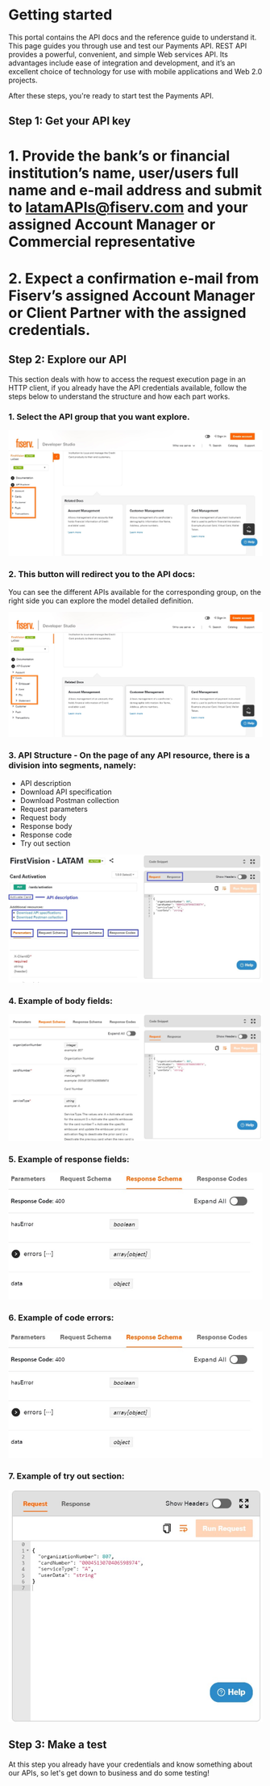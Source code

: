 # Getting started

This portal contains the API docs and the reference guide to understand it. This page guides you through use and test our Payments API. REST API provides a powerful, convenient, and simple Web services API. Its advantages include ease of integration and development, and it’s an excellent choice of technology for use with mobile applications and Web 2.0 projects.

After these steps, you're ready to start test the Payments API.

## Step 1: Get your API key

# 1. Provide the bank’s or financial institution’s name, user/users full name and e-mail address and submit to latamAPIs@fiserv.com and your assigned Account Manager or Commercial representative

# 2. Expect a confirmation e-mail from Fiserv’s assigned Account Manager or Client Partner with the assigned credentials.

## Step 2: Explore our API

This section deals with how to access the request execution page in an HTTP client, if you already have the API credentials available, follow the steps below to understand the structure and how each part works.

### 1. Select the API group that you want explore.

![Getting started 1!](/assets/images/getting-started/getting-started-1.jpg "Getting started 1")

### 2. This button will redirect you to the API docs:

You can see the different APIs available for the corresponding group, on the right side you can explore the model detailed definition.

![Getting started 2!](/assets/images/getting-started/getting-started-2.jpg "Getting started 2")

### 3. API Structure - On the page of any API resource, there is a division into segments, namely:

- API description
- Download API specification
- Download Postman collection
- Request parameters
- Request body
- Response body
- Response code
- Try out section

![Getting started 3!](/assets/images/getting-started/getting-started-3.jpg "Getting started 3")

### 4. Example of body fields:

![Getting started 4!](/assets/images/getting-started/getting-started-4.jpg "Getting started 4")

### 5. Example of response fields:

![Getting started 5!](/assets/images/getting-started/getting-started-5.jpg "Getting started 5")

### 6. Example of code errors:

![Getting started 6!](/assets/images/getting-started/getting-started-6.jpg "Getting started 6")

### 7. Example of try out section:

![Getting started 7!](/assets/images/getting-started/getting-started-7.jpg "Getting started 7")

## Step 3: Make a test

At this step you already have your credentials and know something about our APIs, so let's get down to business and do some testing!

